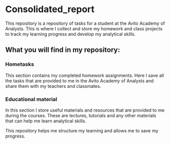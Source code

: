 # Consolidated_report
This repository is a repository of tasks for a student at the Avito Academy of Analysts. This is where I collect and store my homework and class projects to track my learning progress and develop my analytical skills.

## What you will find in my repository:

### Hometasks
This section contains my completed homework assignments. Here I save all the tasks that are provided to me in the Avito Academy of Analysts and share them with my teachers and classmates.

### Educational material
In this section I store useful materials and resources that are provided to me during the courses. These are lectures, tutorials and any other materials that can help me learn analytical skills.

This repository helps me structure my learning and allows me to save my progress.
